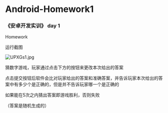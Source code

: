 # Android-Homework1

### 《安卓开发实训》 day 1

Homework 

运行截图

![UPXGs1.jpg](https://s1.ax1x.com/2020/07/06/UPXGs1.jpg)



猜数字游戏，玩家通过点击下方的按钮来更改本次给出的答案

点击提交按钮后软件会比对玩家给出的答案和准确答案，并告诉玩家本次给出的答案中有多少个是正确的，但是并不告诉玩家哪一个是正确的

如果能在5次之内猜出答案即游戏胜利，否则失败

（答案是随机生成的）
